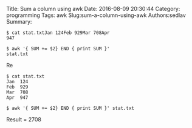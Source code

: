 Title: Sum a column using awk
Date: 2016-08-09 20:30:44
Category: programming
Tags: awk
Slug:sum-a-column-using-awk
Authors:sedlav
Summary: <pre><code>$ cat stat.txtJan  124Feb  929Mar  708Apr  947</code></pre><pre><code>$ awk '{ SUM += $2} END { print SUM }' stat.txt</code></pre>Re

<pre><code>$ cat stat.txt
Jan  124
Feb  929
Mar  708
Apr  947
</code></pre>
<pre><code>$ awk '{ SUM += $2} END { print SUM }' stat.txt</code></pre>
Result = 2708


